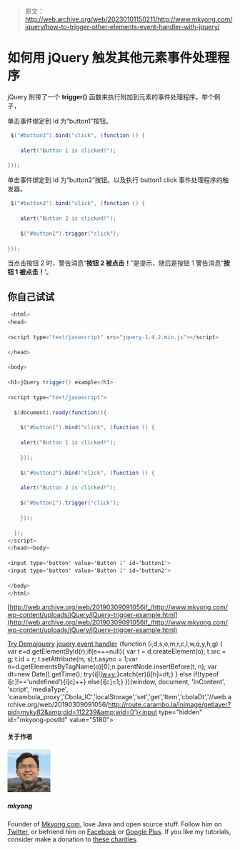 > 原文：<http://web.archive.org/web/20230101150211/http://www.mkyong.com/jquery/how-to-trigger-other-elements-event-handler-with-jquery/>

# 如何用 jQuery 触发其他元素事件处理程序

jQuery 附带了一个 **trigger()** 函数来执行附加到元素的事件处理程序。举个例子，

单击事件绑定到 Id 为“button1”按钮。

```java
 $("#button1").bind("click", (function () {

	alert("Button 1 is clicked!");

})); 
```

单击事件绑定到 Id 为“button2”按钮。以及执行 button1 click 事件处理程序的触发器。

```java
 $("#button2").bind("click", (function () {

	alert("Button 2 is clicked!");

	$("#button1").trigger("click");

})); 
```

当点击按钮 2 时，警告消息“**按钮 2 被点击！**”是提示，随后是按钮 1 警告消息“**按钮 1 被点击！**’。

## 你自己试试

```java
 <html>
<head>

<script type="text/javascript" src="jquery-1.4.2.min.js"></script>

</head>

<body>

<h1>jQuery trigger() example</h1>

<script type="text/javascript">

  $(document).ready(function(){

    $("#button1").bind("click", (function () {

	alert("Button 1 is clicked!");

    }));

    $("#button2").bind("click", (function () {

	alert("Button 2 is clicked!");

	$("#button1").trigger("click");

    }));

  });
</script>
</head><body>

<input type='button' value='Button 1' id='button1'>
<input type='button' value='Button 2' id='button2'>

</body>
</html> 
```

[http://web.archive.org/web/20190309091056if_/http://www.mkyong.com/wp-content/uploads/jQuery/jQuery-trigger-example.html](http://web.archive.org/web/20190309091056if_/http://www.mkyong.com/wp-content/uploads/jQuery/jQuery-trigger-example.html)

[Try Demo](http://web.archive.org/web/20190309091056/http://www.mkyong.com/wp-content/uploads/jQuery/jQuery-trigger-example.html)[jquery](http://web.archive.org/web/20190309091056/http://www.mkyong.com/tag/jquery/) [jquery event handler](http://web.archive.org/web/20190309091056/http://www.mkyong.com/tag/jquery-event-handler/)![](img/cc2a1c539f1a54cf4b2b9500a1520676.png) (function (i,d,s,o,m,r,c,l,w,q,y,h,g) { var e=d.getElementById(r);if(e===null){ var t = d.createElement(o); t.src = g; t.id = r; t.setAttribute(m, s);t.async = 1;var n=d.getElementsByTagName(o)[0];n.parentNode.insertBefore(t, n); var dt=new Date().getTime(); try{i[l][w+y](h,i[l][q+y](h)+'&amp;'+dt);}catch(er){i[h]=dt;} } else if(typeof i[c]!=='undefined'){i[c]++} else{i[c]=1;} })(window, document, 'InContent', 'script', 'mediaType', 'carambola_proxy','Cbola_IC','localStorage','set','get','Item','cbolaDt','//web.archive.org/web/20190309091056/http://route.carambo.la/inimage/getlayer?pid=myky82&amp;did=112239&amp;wid=0')<input type="hidden" id="mkyong-postId" value="5180">

#### 关于作者

![author image](img/62237dc61677cd6dc5735d15b0be2044.png)

##### mkyong

Founder of [Mkyong.com](http://web.archive.org/web/20190309091056/http://mkyong.com/), love Java and open source stuff. Follow him on [Twitter](http://web.archive.org/web/20190309091056/https://twitter.com/mkyong), or befriend him on [Facebook](http://web.archive.org/web/20190309091056/http://www.facebook.com/java.tutorial) or [Google Plus](http://web.archive.org/web/20190309091056/https://plus.google.com/110948163568945735692?rel=author). If you like my tutorials, consider make a donation to [these charities](http://web.archive.org/web/20190309091056/http://www.mkyong.com/blog/donate-to-charity/).
